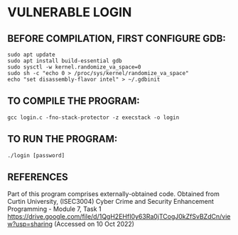 # VULNERABLE LOGIN

## BEFORE COMPILATION, FIRST CONFIGURE GDB:
```
sudo apt update
sudo apt install build-essential gdb
sudo sysctl -w kernel.randomize_va_space=0
sudo sh -c "echo 0 > /proc/sys/kernel/randomize_va_space"
echo "set disassembly-flavor intel" > ~/.gdbinit
```

## TO COMPILE THE PROGRAM:
```
gcc login.c -fno-stack-protector -z execstack -o login
```

## TO RUN THE PROGRAM:
```
./login [password]
```

## REFERENCES
Part of this program comprises externally-obtained code.
Obtained from Curtin University,
(ISEC3004) Cyber Crime and Security Enhancement Programming - Module 7, Task 1
https://drive.google.com/file/d/1QgH2EHfI0y63Ra0jTCogJ0kZfSvBZdCn/view?usp=sharing
(Accessed on 10 Oct 2022)
